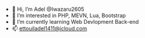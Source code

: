 - 👋 Hi, I’m Adel @Iwazaru2605
- 👀 I’m interested in PHP, MEVN, Lua, Bootstrap
- 🌱 I’m currently learning Web Devlopment Back-end
- 📫 ettouiladel1411@icloud.com

<!---
Iwazaru2605/Iwazaru2605 is a ✨ special ✨ repository because its `README.md` (this file) appears on your GitHub profile.
You can click the Preview link to take a look at your changes.
--->
